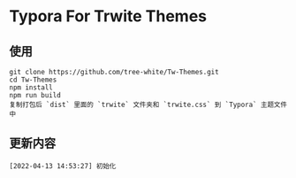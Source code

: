 #  Typora For Trwite Themes

## 使用
```
git clone https://github.com/tree-white/Tw-Themes.git
cd Tw-Themes
npm install
npm run build
复制打包后 `dist` 里面的 `trwite` 文件夹和 `trwite.css` 到 `Typora` 主题文件中
```

## 更新内容
```
[2022-04-13 14:53:27] 初始化
```

